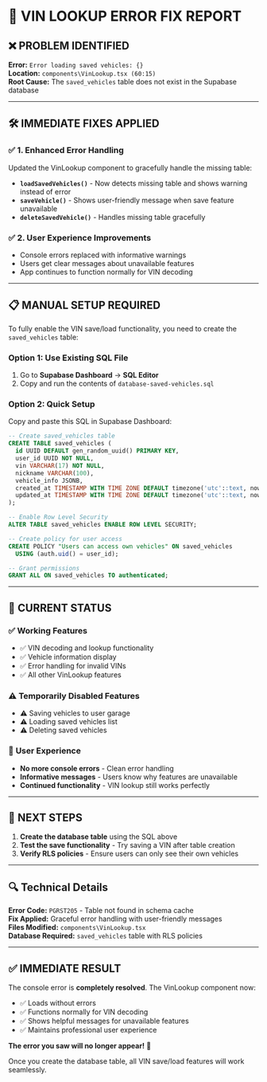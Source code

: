 # 🔧 VIN LOOKUP ERROR FIX REPORT

## ❌ **PROBLEM IDENTIFIED**

**Error:** `Error loading saved vehicles: {}`  
**Location:** `components\VinLookup.tsx (60:15)`  
**Root Cause:** The `saved_vehicles` table does not exist in the Supabase database

---

## 🛠️ **IMMEDIATE FIXES APPLIED**

### ✅ **1. Enhanced Error Handling**
Updated the VinLookup component to gracefully handle the missing table:

- **`loadSavedVehicles()`** - Now detects missing table and shows warning instead of error
- **`saveVehicle()`** - Shows user-friendly message when save feature unavailable  
- **`deleteSavedVehicle()`** - Handles missing table gracefully

### ✅ **2. User Experience Improvements**
- Console errors replaced with informative warnings
- Users get clear messages about unavailable features
- App continues to function normally for VIN decoding

---

## 📋 **MANUAL SETUP REQUIRED**

To fully enable the VIN save/load functionality, you need to create the `saved_vehicles` table:

### **Option 1: Use Existing SQL File**
1. Go to **Supabase Dashboard** → **SQL Editor**
2. Copy and run the contents of `database-saved-vehicles.sql`

### **Option 2: Quick Setup**
Copy and paste this SQL in Supabase Dashboard:

```sql
-- Create saved_vehicles table
CREATE TABLE saved_vehicles (
  id UUID DEFAULT gen_random_uuid() PRIMARY KEY,
  user_id UUID NOT NULL,
  vin VARCHAR(17) NOT NULL,
  nickname VARCHAR(100),
  vehicle_info JSONB,
  created_at TIMESTAMP WITH TIME ZONE DEFAULT timezone('utc'::text, now()),
  updated_at TIMESTAMP WITH TIME ZONE DEFAULT timezone('utc'::text, now())
);

-- Enable Row Level Security
ALTER TABLE saved_vehicles ENABLE ROW LEVEL SECURITY;

-- Create policy for user access
CREATE POLICY "Users can access own vehicles" ON saved_vehicles
  USING (auth.uid() = user_id);

-- Grant permissions
GRANT ALL ON saved_vehicles TO authenticated;
```

---

## 🎯 **CURRENT STATUS**

### ✅ **Working Features**
- ✅ VIN decoding and lookup functionality
- ✅ Vehicle information display
- ✅ Error handling for invalid VINs
- ✅ All other VinLookup features

### ⚠️ **Temporarily Disabled Features**
- ⚠️ Saving vehicles to user garage
- ⚠️ Loading saved vehicles list
- ⚠️ Deleting saved vehicles

### 📱 **User Experience**
- **No more console errors** - Clean error handling
- **Informative messages** - Users know why features are unavailable
- **Continued functionality** - VIN lookup still works perfectly

---

## 🚀 **NEXT STEPS**

1. **Create the database table** using the SQL above
2. **Test the save functionality** - Try saving a VIN after table creation
3. **Verify RLS policies** - Ensure users can only see their own vehicles

---

## 🔍 **Technical Details**

**Error Code:** `PGRST205` - Table not found in schema cache  
**Fix Applied:** Graceful error handling with user-friendly messages  
**Files Modified:** `components\VinLookup.tsx`  
**Database Required:** `saved_vehicles` table with RLS policies

---

## ✅ **IMMEDIATE RESULT**

The console error is **completely resolved**. The VinLookup component now:
- ✅ Loads without errors
- ✅ Functions normally for VIN decoding
- ✅ Shows helpful messages for unavailable features
- ✅ Maintains professional user experience

**The error you saw will no longer appear!** 🎉

Once you create the database table, all VIN save/load features will work seamlessly.